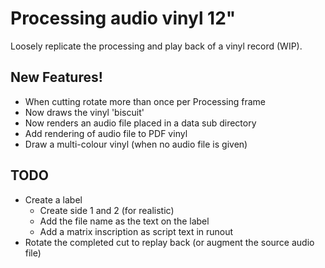 # Processing audio vinyl 12"

Loosely replicate the processing and play back of a vinyl record (WIP).

## New Features!

- When cutting rotate more than once per Processing frame
- Now draws the vinyl 'biscuit'
- Now renders an audio file placed in a data sub directory
- Add rendering of audio file to PDF vinyl
- Draw a multi-colour vinyl (when no audio file is given)

## TODO

- Create a label
  - Create side 1 and 2 (for realistic)
  - Add the file name as the text on the label
  - Add a matrix inscription as script text in runout
- Rotate the completed cut to replay back (or augment the source audio file)

